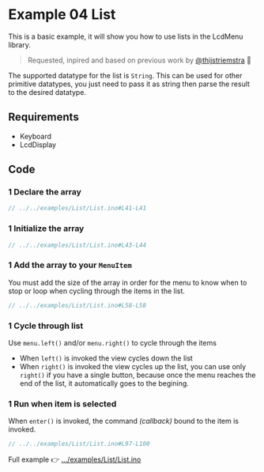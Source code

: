 # Example 04 List

This is a basic example, it will show you how to use lists in the LcdMenu library.

> Requested, inpired and based on previous work by [@thijstriemstra](https://github.com/forntoh/LcdMenu/pull/22) 🙏

The supported datatype for the list is `String`. This can be used for other primitive datatypes, you just need to pass it as string then parse the result to the desired datatype.

## Requirements

- Keyboard
- LcdDisplay

## Code

### 1 Declare the array

```cpp
// ../../examples/List/List.ino#L41-L41
```

### 1 Initialize the array

```cpp
// ../../examples/List/List.ino#L43-L44
```

### 1 Add the array to your `MenuItem`

You must add the size of the array in order for the menu to know when to stop or loop when cycling through the items in the list.

```cpp
// ../../examples/List/List.ino#L58-L58
```

### 1 Cycle through list

Use `menu.left()` and/or `menu.right()` to cycle through the items

- When `left()` is invoked the view cycles down the list
- When `right()` is invoked the view cycles up the list, you can use only `right()` if you have a single button, because once the menu reaches the end of the list, it automatically goes to the begining.

### 1 Run when item is selected

When `enter()` is invoked, the command _(callback)_ bound to the item is invoked.

```cpp
// ../../examples/List/List.ino#L97-L100
```

Full example 👉 [.../examples/List/List.ino](https://github.com/forntoh/LcdMenu/tree/master/examples/List/List.ino)
